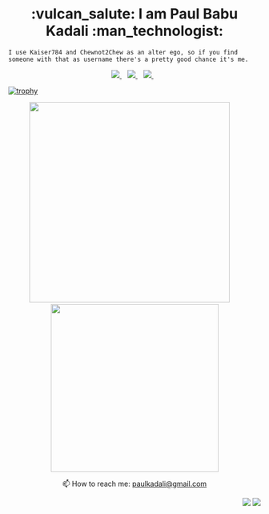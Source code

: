<h1 align='center'>
  :vulcan_salute: I am Paul Babu Kadali :man_technologist: 
</h1>
<p>
  
    I use Kaiser784 and Chewnot2Chew as an alter ego, so if you find someone with that as username there's a pretty good chance it's me.
</p>

<p align='center'>
  <a href="https://www.linkedin.com/in/paul-kadali/">
    <img src="https://img.shields.io/badge/linkedin-%230077B5.svg?&style=for-the-badge&logo=linkedin&logoColor=white" />
  </a>&nbsp;&nbsp;
  <a href="https://www.instagram.com/chewnot2chew/">
    <img src="https://img.shields.io/badge/instagram-%23E4405F.svg?&style=for-the-badge&logo=instagram&logoColor=white" />        
  </a>&nbsp;&nbsp;
  <a href="https://twitter.com/intent/follow?screen_name=chewnot2chew">
    <img src="https://img.shields.io/twitter/follow/chewnot2chew?style=social" />        
  </a>&nbsp;&nbsp;
</p>


[![trophy](https://github-profile-trophy.vercel.app/?username=kaiser784&theme=oldie&margin-w=10)](https://github.com/kaiser784)

<p align='center'>
  <a href="#"><img src="https://github-readme-stats.vercel.app/api?username=kaiser784&count_private=true&show_icons=true&theme=chartreuse-dark" width="400"></a>
  &nbsp;&nbsp;&nbsp;&nbsp;
  <a href="#"><img src="https://github-readme-stats.vercel.app/api/top-langs/?username=kaiser784&count_private=true&layout=compact&theme=highcontrast" width="335"></a>
</p>
<p align='center'>
  📫 How to reach me: <a href='mailto:paulkadali@gmail.com'>paulkadali@gmail.com</a>
</p>

<p align='right'>
  <a href="#"><img src="https://badges.pufler.dev/repos/kaiser784"></a>
  <a href="#"><img src="https://badges.pufler.dev/years/kaiser784"></a>
</p>
